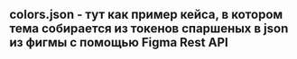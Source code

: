 ## colors.json - тут как пример кейса, в котором тема собирается из токенов спаршеных в json из фигмы с помощью Figma Rest API
